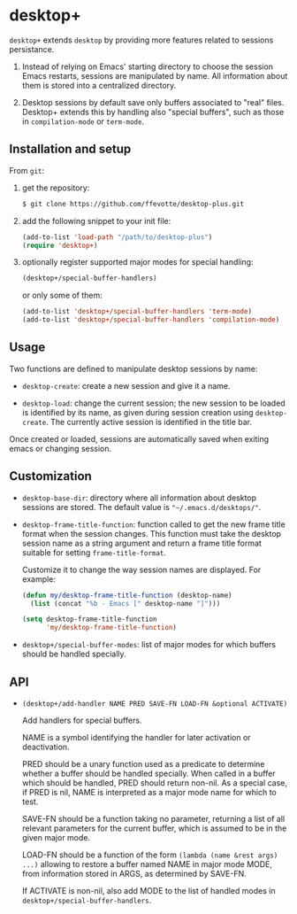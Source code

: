 # desktop+

`desktop+` extends `desktop` by providing more features related to sessions persistance.


1. Instead of relying on Emacs' starting directory to choose the session Emacs restarts, sessions are manipulated by name. All information about them is stored into a centralized directory.

2. Desktop sessions by default save only buffers associated to "real" files. Desktop+ extends this by handling also "special buffers", such as those in `compilation-mode` or `term-mode`.



## Installation and setup

From `git`:

1. get the repository:

   ```sh
   $ git clone https://github.com/ffevotte/desktop-plus.git
   ```

2. add the following snippet to your init file:

   ```lisp
   (add-to-list 'load-path "/path/to/desktop-plus")
   (require 'desktop+)
   ```

3. optionally register supported major modes for special handling:

    ```lisp
    (desktop+/special-buffer-handlers)
    ```

    or only some of them:

    ```lisp
    (add-to-list 'desktop+/special-buffer-handlers 'term-mode)
    (add-to-list 'desktop+/special-buffer-handlers 'compilation-mode)
    ```

## Usage

Two functions are defined to manipulate desktop sessions by name:

- `desktop-create`: create a new session and give it a name.

- `desktop-load`: change the current session; the new session to be loaded is identified by its name, as given during session creation using `desktop-create`. The currently active session is identified in the title bar.

Once created or loaded, sessions are automatically saved when exiting emacs or changing session.


## Customization

- `desktop-base-dir`: directory where all information about desktop sessions are stored. The default value is `"~/.emacs.d/desktops/"`.

- `desktop-frame-title-function`: function called to get the new frame title format when the session changes. This function must take the desktop session name as a string argument and return a frame title format suitable for setting `frame-title-format`.

  Customize it to change the way session names are displayed. For example:

    ```lisp
    (defun my/desktop-frame-title-function (desktop-name)
      (list (concat "%b - Emacs [" desktop-name "]")))

    (setq desktop-frame-title-function
          'my/desktop-frame-title-function)
    ```

- `desktop+/special-buffer-modes`: list of major modes for which buffers should be handled specially.


## API

- `(desktop+/add-handler NAME PRED SAVE-FN LOAD-FN &optional ACTIVATE)`

    Add handlers for special buffers.

    NAME is a symbol identifying the handler for later activation or deactivation.

    PRED should be a unary function used as a predicate to determine whether a buffer should be handled specially. When called in a buffer which should be handled, PRED should return non-nil.  As a special case, if PRED is nil, NAME is interpreted as a major mode name for which to test.

    SAVE-FN should be a function taking no parameter, returning a list of all relevant parameters for the current buffer, which is assumed to be in the given major mode.

    LOAD-FN should be a function of the form `(lambda (name &rest args) ...)` allowing to restore a buffer named NAME in major mode MODE, from information stored in ARGS, as determined by SAVE-FN.

    If ACTIVATE is non-nil, also add MODE to the list of handled modes in `desktop+/special-buffer-handlers`.
